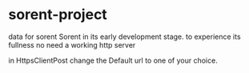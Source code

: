 # sorent-project
data for sorent
Sorent in its early development stage.
to experience its fullness no need a working http server

in HttpsClientPost change the Default url to one of your choice.
